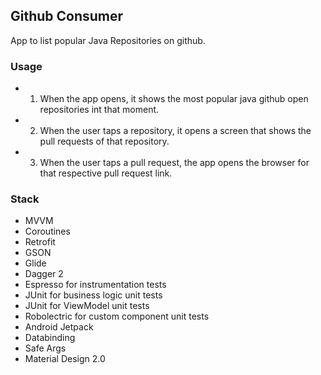 ## Github Consumer
App to list popular Java Repositories on github. 

### Usage
- 1. When the app opens, it shows the most popular java github open repositories int that moment.
- 2. When the user taps a repository, it opens a screen that shows the pull requests of that repository.
- 3. When the user taps a pull request, the app opens the browser for that respective pull request link.

### Stack
- MVVM
- Coroutines
- Retrofit
- GSON
- Glide
- Dagger 2
- Espresso for instrumentation tests
- JUnit for business logic unit tests
- JUnit for ViewModel unit tests
- Robolectric for custom component unit tests 
- Android Jetpack
- Databinding
- Safe Args
- Material Design 2.0
